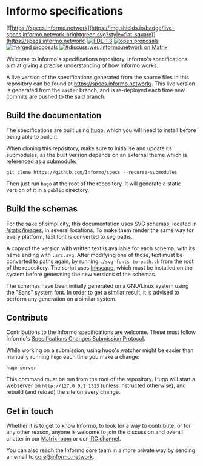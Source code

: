 # Informo specifications

[![https://specs.informo.network](https://img.shields.io/badge/live-specs.informo.network-brightgreen.svg?style=flat-square)](https://specs.informo.network) [![FDL-1.3](https://img.shields.io/badge/license-FDL--1.3-blue.svg?style=flat-square)](/LICENSE) [![open proposals](https://img.shields.io/badge/dynamic/json.svg?label=open%20proposals&url=https%3A%2F%2Fstats.informo.network%2Fspecs%2Fproposals%3Fstate%3Dopen&query=%24.length&style=flat-square)](https://github.com/Informo/specs/pulls?q=is%3Apr+is%3Aopen) [![merged proposals](https://img.shields.io/badge/dynamic/json.svg?label=merged%20proposals&url=https%3A%2F%2Fstats.informo.network%2Fspecs%2Fproposals%3Fstate%3Dmerged&query=%24.length&&style=flat-square)](https://github.com/Informo/specs/pulls?utf8=%E2%9C%93&q=is%3Apr+is%3Aclosed) [![#discuss:weu.informo.network on Matrix](https://img.shields.io/matrix/discuss:weu.informo.network.svg?server_fqdn=fr-02.nodes.informo.network&logo=matrix&style=flat-square)](https://matrix.to/#/#discuss:weu.informo.network)

Welcome to Informo's specifications repository. Informo's specifications aim at
giving a precise understanding of how Informo works.

A live version of the specifications generated from the source files in this
repository can be found at https://specs.informo.network/. This live version is
generated from the `master` branch, and is re-deployed each time new commits are
pushed to the said branch.

## Build the documentation

The specifications are built using [hugo](https://gohugo.io/), which you will
need to install before being able to build it.

When cloning this repository, make sure to initialise and update its submodules,
as the built version depends on an external theme which is referenced as a
submodule:

```
git clone https://github.com/Informo/specs --recurse-submodules
```

Then just run `hugo` at the root of the repository. It will generate a static
version of it in a `public` directory.

## Build the schemas


For the sake of simplicity, this documentation uses SVG schemas, located in
[/static/images](/static/images), in several locations. To make them render the
same way for every platform, text font is converted to svg paths.

A copy of the version with written text is available for each schema, with its
name ending with `.src.svg`. After modifying one of those, text must be
converted to paths again, by running `./svg-fonts-to-path.sh` from the root of
the repository. The script uses [Inkscape](https://inkscape.org/), which must be
installed on the system before generating the new versions of the schemas.

The schemas have been initially generated on a GNU/Linux system using the "Sans"
system font. In order to get a similar result, it is advised to perform any
generation on a similar system.

## Contribute

Contributions to the Informo specifications are welcome. These must follow
Informo's [Specifications Changes Submission
Protocol](https://specs.informo.network/introduction/scsp/).

While working on a submission, using hugo's watcher might be easier than
manually running `hugo` each time you make a change:

```
hugo server
```

This command must be run from the root of the repository. Hugo will start a
webserver on `http://127.0.0.1:1313` (unless instructed otherwise), and rebuild
(and reload) the site on every change.

## Get in touch

Whether it is to get to know Informo, to look for a way to contribute, or for
any other reason, anyone is welcome to join the discussion and overall chatter
in our [Matrix room](https://matrix.to/#/#discuss:weu.informo.network) or our
[IRC channel](http://webchat.freenode.net?channels=%23informo).

You can also reach the Informo core team in a more private way by sending an
email to <core@informo.network>.
